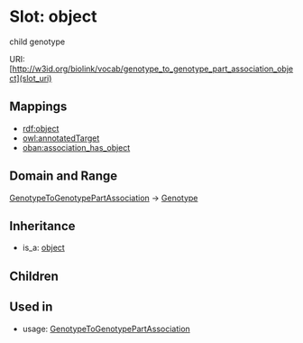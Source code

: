 # Slot: object


child genotype

URI: [http://w3id.org/biolink/vocab/genotype_to_genotype_part_association_object](slot_uri)
## Mappings

 * [rdf:object](http://purl.obolibrary.org/obo/rdf_object)
 * [owl:annotatedTarget](http://purl.obolibrary.org/obo/owl_annotatedTarget)
 * [oban:association_has_object](http://purl.obolibrary.org/obo/oban_association_has_object)
## Domain and Range

[GenotypeToGenotypePartAssociation](GenotypeToGenotypePartAssociation.md) -> [Genotype](Genotype.md)
## Inheritance

 *  is_a: [object](object.md)
## Children

## Used in

 *  usage: [GenotypeToGenotypePartAssociation](GenotypeToGenotypePartAssociation.md)
